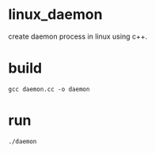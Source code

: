 # linux_daemon
create daemon process in linux using c++.


# build

```
gcc daemon.cc -o daemon
```

# run

```
./daemon
```
